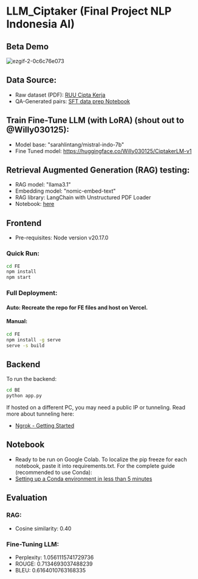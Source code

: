 # LLM_Ciptaker (Final Project NLP Indonesia AI)

## Beta Demo
![ezgif-2-0c6c76e073](https://github.com/user-attachments/assets/9490d98f-56b2-46ca-9348-a51ae2c20893)

## Data Source:
- Raw dataset (PDF): [RUU Cipta Kerja](https://ekon.go.id/source/info_sektoral/RUU%20Cipta%20Kerja.pdf)
- QA-Generated pairs: <a href="https://github.com/Willy030125/LLM_Ciptaker/blob/main/Notebook/Ciptaker-sft-data-preparation.ipynb">SFT data prep Notebook</a>

## Train Fine-Tune LLM (with LoRA) (shout out to @Willy030125):
- Model base: "sarahlintang/mistral-indo-7b"
- Fine Tuned model: https://huggingface.co/Willy030125/CiptakerLM-v1

## Retrieval Augmented Generation (RAG) testing:
- RAG model: "llama3.1"
- Embedding model: "nomic-embed-text"
- RAG library: LangChain with Unstructured PDF Loader
- Notebook: <a href="https://github.com/Willy030125/LLM_Ciptaker/blob/main/Notebook/Ciptaker-llama-RAG-langchain-unstructured.ipynb">here</a>

## Frontend
- Pre-requisites: Node version v20.17.0

### Quick Run:
```bash
cd FE
npm install
npm start
```
### Full Deployment:
#### Auto: Recreate the repo for FE files and host on Vercel.
#### Manual:
```bash
cd FE
npm install -g serve
serve -s build
```
## Backend
To run the backend:
```bash
cd BE
python app.py
```
If hosted on a different PC, you may need a public IP or tunneling.
Read more about tunneling here:
- [Ngrok - Getting Started](https://ngrok.com/docs/getting-started/)

## Notebook
- Ready to be run on Google Colab.
To localize the pip freeze for each notebook, paste it into requirements.txt.
For the complete guide (recommended to use Conda):
- [Setting up a Conda environment in less than 5 minutes](https://medium.com/swlh/setting-up-a-conda-environment-in-less-than-5-minutes-e64d8fc338e4)

## Evaluation
### RAG:
- Cosine similarity: 0.40
### Fine-Tuning LLM:
- Perplexity: 1.0561115741729736
- ROUGE: 0.7134693037488239
- BLEU: 0.6164010763168335
